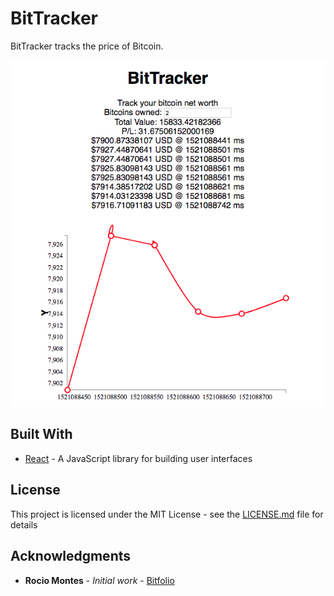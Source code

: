 # BitTracker

BitTracker tracks the price of Bitcoin.

![BitTracker](BitTracker.png) 

## Built With

* [React](https://reactjs.org/) - A JavaScript library for building user interfaces

## License

This project is licensed under the MIT License - see the [LICENSE.md](LICENSE.md) file for details

## Acknowledgments

* **Rocio Montes** - *Initial work* - [Bitfolio](https://github.com/roxiomontes/React101Workshop)